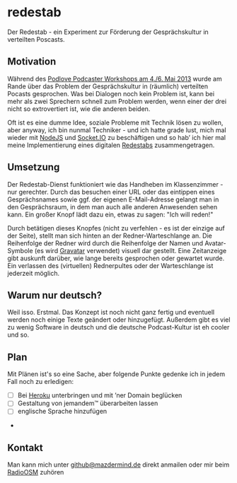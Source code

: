 redestab
========

Der Redestab - ein Experiment zur Förderung der Gesprächskultur in verteilten Poscasts.


Motivation
----------

Während des [Podlove Podcaster Workshops am 4./6. Mai 2013](http://metaebene.me/blog/2013/03/15/podlove-podcaster-workshop/) wurde am Rande über das Problem der Gesprächskultur in (räumlich) verteilten Pocasts gesprochen. Was bei Dialogen noch kein Problem ist, kann bei mehr als zwei Sprechern schnell zum Problem werden, wenn einer der drei nicht so extrovertiert ist, wie die anderen beiden.

Oft ist es eine dumme Idee, soziale Probleme mit Technik lösen zu wollen, aber anyway, ich bin nunmal Techniker - und ich hatte grade lust, mich mal wieder mit [NodeJS](http://nodejs.org/) und [Socket.IO](http://socket.io/) zu beschäftigen und so hab’ ich hier mal meine Implementierung eines digitalen [Redestabs](http://de.wikipedia.org/wiki/Redestab) zusammengetragen.


Umsetzung
---------

Der Redestab-Dienst funktioniert wie das Handheben im Klassenzimmer - nur gerechter. Durch das besuchen einer URL oder das eintippen eines Gesprächsnames sowie ggf. der eigenen E-Mail-Adresse gelangt man in den Gesprächsraum, in dem man auch alle anderen Anwesenden sehen kann. Ein großer Knopf lädt dazu ein, etwas zu sagen: "Ich will reden!"

Durch betätigen dieses Knopfes (nicht zu verfehlen - es ist der einzige auf der Seite), stellt man sich hinten an der Redner-Warteschlange an. Die Reihenfolge der Redner wird durch die Reihenfolge der Namen und Avatar-Symbole (es wird [Gravatar](http://de.gravatar.com/) verwendet) visuell dar gestellt. Eine Zeitanzeige gibt auskunft darüber, wie lange bereits gesprochen oder gewartet wurde. Ein verlassen des (virtuellen) Rednerpultes oder der Warteschlange ist jederzeit möglich.


Warum nur deutsch?
------------------
Weil isso. Erstmal. Das Konzept ist noch nicht ganz fertig und eventuell werden noch einige Texte geändert oder hinzugefügt. Außerdem gibt es viel zu wenig Software in deutsch und die deutsche Podcast-Kultur ist eh cooler und so.


Plan
----
Mit Plänen ist's so eine Sache, aber folgende Punkte gedenke ich in jedem Fall noch zu erledigen:
 - [ ] Bei [Heroku](https://www.heroku.com/) unterbringen und mit ’ner Domain beglücken
 - [ ] Gestaltung von jemandem™ überarbeiten lassen
 - [ ] englische Sprache hinzufügen
 - 

Kontakt
-------
Man kann mich unter github@mazdermind.de direkt anmailen oder mir beim [RadioOSM](http://podcast.openstreetmap.de) zuhören
